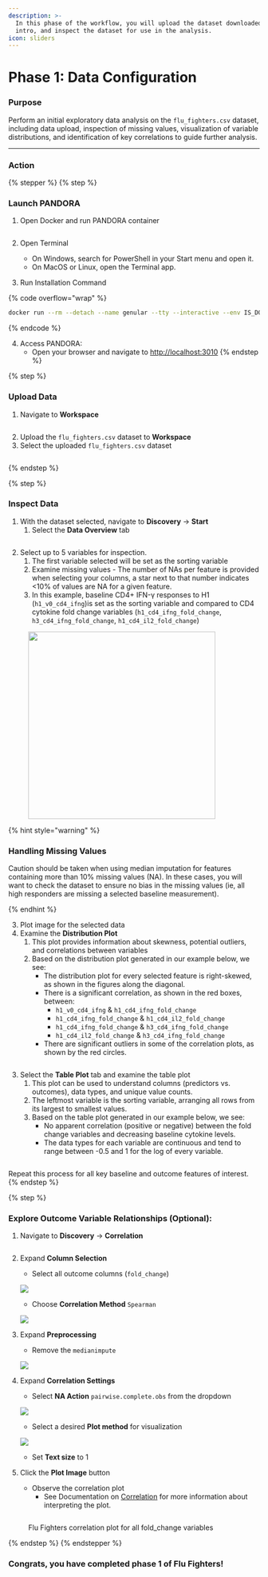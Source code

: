 ```yaml
---
description: >-
  In this phase of the workflow, you will upload the dataset downloaded in the
  intro, and inspect the dataset for use in the analysis.
icon: sliders
---
```


# Phase 1: Data Configuration

### Purpose

Perform an initial exploratory data analysis on the `flu_fighters.csv` dataset, including data upload, inspection of missing values, visualization of variable distributions, and identification of key correlations to guide further analysis.

***

### Action

{% stepper %}
{% step %}
### Launch PANDORA

1.  Open Docker and run PANDORA container



    <figure><img src="../.gitbook/assets/FF_Phase1_Launch Docker_annotated.png" alt=""><figcaption></figcaption></figure>
2. Open Terminal
   * On Windows, search for PowerShell in your Start menu and open it.
   * On MacOS or Linux, open the Terminal app.
3. Run Installation Command

{% code overflow="wrap" %}
```bash
docker run --rm --detach --name genular --tty --interactive --env IS_DOCKER='true' --env TZ=Europe/London --oom-kill-disable --volume genular_frontend_latest:/var/www/genular/pandora --volume genular_backend_latest:/var/www/genular/pandora-backend --volume genular_data_latest:/mnt/usrdata --publish 3010:3010 --publish 3011:3011 --publish 3012:3012 --publish 3013:3013 genular/pandora:latest
```
{% endcode %}

4. Access PANDORA:
   * Open your browser and navigate to [http://localhost:3010](http://localhost:3010)
{% endstep %}

{% step %}
### Upload Data

1. Navigate to **Workspace**

<figure><img src="../.gitbook/assets/FF_Phase1_Workspace_annotated.png" alt=""><figcaption></figcaption></figure>

2. Upload the `flu_fighters.csv` dataset to **Workspace**
3. Select the uploaded `flu_fighters.csv` dataset

<figure><img src="../.gitbook/assets/FF_Phase1_Workspace_Select Dataset_annotated.png" alt=""><figcaption></figcaption></figure>
{% endstep %}

{% step %}
### Inspect Data

1. With the dataset selected, navigate to **Discovery** -> **Start**
   1. Select the **Data Overview** tab

<figure><img src="../.gitbook/assets/FF_Phase1_Discovery_Data Overview_annotated.png" alt=""><figcaption></figcaption></figure>

2. Select up to 5 variables for inspection.
   1. The first variable selected will be set as the sorting variable
   2. Examine missing values - The number of NAs per feature is provided when selecting your columns, a star next to that number indicates <10% of values are NA for a given feature.
   3. In this example, baseline CD4+ IFN-γ responses to H1 (`h1_v0_cd4_ifng`)is set as the sorting variable and compared to CD4 cytokine fold change variables (`h1_cd4_ifng_fold_change`, `h3_cd4_ifng_fold_change`, `h1_cd4_il2_fold_change`)

<figure><img src="../.gitbook/assets/FF_Phase1_Data Discovery_Column Selection.png" alt="" width="375"><figcaption></figcaption></figure>

{% hint style="warning" %}
### Handling Missing Values

Caution should be taken when using median imputation for features containing more than 10% missing values (NA). In these cases, you will want to check the dataset to ensure no bias in the missing values (ie, all high responders are missing a selected baseline measurement).


{% endhint %}

3. Plot image for the selected data
4. Examine the **Distribution Plot**
   1. This plot provides information about skewness, potential outliers, and correlations between variables
   2. Based on the distribution plot generated in our example below, we see:
      * The distribution plot for every selected feature is right-skewed, as shown in the figures along the diagonal.&#x20;
      * There is a significant correlation, as shown in the red boxes, between:
        * `h1_v0_cd4_ifng` & `h1_cd4_ifng_fold_change`
        * `h1_cd4_ifng_fold_change` & `h1_cd4_il2_fold_change`
        * `h1_cd4_ifng_fold_change` & `h3_cd4_ifng_fold_change`
        * `h1_cd4_il2_fold_change` & `h3_cd4_ifng_fold_change`
      * There are significant outliers in some of the correlation plots, as shown by the red circles.

<figure><img src="../.gitbook/assets/FF_Phase1_Distribution Plot_annotated.png" alt=""><figcaption></figcaption></figure>

3. Select the **Table Plot** tab and examine the table plot
   1. This plot can be used to understand columns (predictors vs. outcomes), data types, and unique value counts.
   2. The leftmost variable is the sorting variable, arranging all rows from its largest to smallest values.
   3. Based on the table plot generated in our example below, we see:
      * No apparent correlation (positive or negative) between the fold change variables and decreasing baseline cytokine levels.
      * The data types for each variable are continuous and tend to range between -0.5 and 1 for the log of every variable.

<figure><img src="../.gitbook/assets/FF_Phase1_Table Plot.png" alt=""><figcaption></figcaption></figure>

Repeat this process for all key baseline and outcome features of interest.
{% endstep %}

{% step %}
### Explore Outcome Variable Relationships (Optional):

1. Navigate to **Discovery** -> **Correlation**

<figure><img src="../.gitbook/assets/FF_Phase1_Dicsovery_Correlation_annotated.png" alt=""><figcaption></figcaption></figure>

2.  Expand **Column Selection**

    * Select all outcome columns (`fold_change`)

    ![](<../.gitbook/assets/FF_Phase1_Correlation_Column Selection.png>)

    * Choose **Correlation Method** `Spearman`

    ![](<../.gitbook/assets/FF_Phase1_Correlation_Correlation Method.png>)
3.  Expand **Preprocessing**

    * Remove the `medianimpute`

    ![](<../.gitbook/assets/FF_Phase1_Correlation_Remove medianimpute.png>)
4.  Expand **Correlation Settings**

    * Select **NA Action** `pairwise.complete.obs` from the dropdown

    ![](<../.gitbook/assets/FF_Phase1_Correlation_NA Action.png>)

    * Select a desired **Plot method** for visualization

    ![](<../.gitbook/assets/FF_Phase1_Correlation_Plot Method.png>)

    * Set **Text size** to 1
5. Click the **Plot Image** button
   * Observe the correlation plot
     * &#x20;See Documentation on [Correlation](https://app.gitbook.com/s/9LdC62ZpkxqvCBTPwVZU/data-analysis/discovery/correlation) for more information about interpreting the plot.

<figure><img src="../.gitbook/assets/FF_Phase1_Correlation_Correlation Plot.png" alt=""><figcaption><p>Flu Fighters correlation plot for all fold_change variables</p></figcaption></figure>
{% endstep %}
{% endstepper %}

### Congrats, you have completed phase 1 of Flu Fighters!
